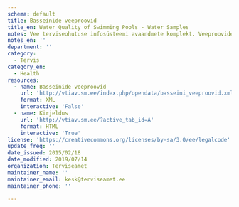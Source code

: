 ```yaml
---
schema: default
title: Basseinide veeproovid
title_en: Water Quality of Swimming Pools - Water Samples
notes: Vee terviseohutuse infosüsteemi avaandmete komplekt. Veeproovide puhul esitatakse ainult avalikustamisele kuuluvad veeproovid. Veevärkide puhul esitatakse ainult järelevalve aluste veevärkide veeproovid. Veeallikate puhul esitatakse ainult kasutuses olevate veeallikate veeproovid.
notes_en: ''
department: ''
category:
  - Tervis
category_en:
  - Health
resources:
  - name: Basseinide veeproovid
    url: 'http://vtiav.sm.ee/index.php/opendata/basseini_veeproovid.xml'
    format: XML
    interactive: 'False'
  - name: Kirjeldus
    url: 'http://vtiav.sm.ee/?active_tab_id=A'
    format: HTML
    interactive: 'True'
license: 'https://creativecommons.org/licenses/by-sa/3.0/ee/legalcode'
update_freq: ''
date_issued: 2015/02/18
date_modified: 2019/07/14
organization: Terviseamet
maintainer_name: ''
maintainer_email: kesk@terviseamet.ee
maintainer_phone: ''

---
```

